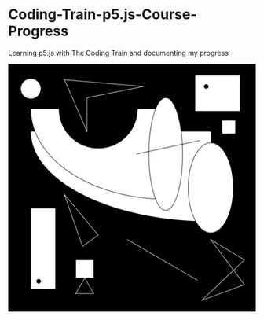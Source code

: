 # Coding-Train-p5.js-Course-Progress
Learning p5.js with The Coding Train and documenting my progress

![](images/2D-Primitives.jpg)
